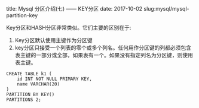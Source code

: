 title: Mysql 分区介绍(七) —— KEY分区
date: 2017-10-02
slug:mysql/mysql-partition-key

Key分区和HASH分区非常类似。它们主要的区别在于:

1. Key分区默认使用主键作为分区键
2. key分区只接受一个列表的零个或多个列名。任何用作分区键的列都必须包含表主键的一部分或全部，如果表有一个。如果没有指定列名为分区键，则使用表主键。

```
CREATE TABLE k1 (
    id INT NOT NULL PRIMARY KEY,
    name VARCHAR(20)
)
PARTITION BY KEY()
PARTITIONS 2;
```
